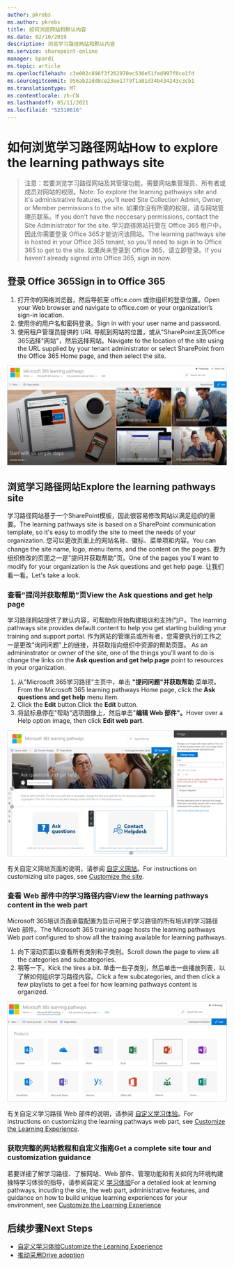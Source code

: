 ```yaml
---
author: pkrebs
ms.author: pkrebs
title: 如何浏览网站和默认内容
ms.date: 02/10/2019
description: 浏览学习路径网站和默认内容
ms.service: sharepoint-online
manager: bpardi
ms.topic: article
ms.openlocfilehash: c3e002c896f3f262970ec536e51fed997f0ce1fd
ms.sourcegitcommit: 956ab22dd8ce23ee1779f1a01d34b434243c3cb1
ms.translationtype: MT
ms.contentlocale: zh-CN
ms.lasthandoff: 05/11/2021
ms.locfileid: "52310616"
---
```

# <a name="how-to-explore-the-learning-pathways-site"></a><span data-ttu-id="b49c7-103">如何浏览学习路径网站</span><span class="sxs-lookup"><span data-stu-id="b49c7-103">How to explore the learning pathways site</span></span>

> <span data-ttu-id="b49c7-104">注意：若要浏览学习路径网站及其管理功能，需要网站集管理员、所有者或成员对网站的权限。</span><span class="sxs-lookup"><span data-stu-id="b49c7-104">Note: To explore the learning pathways site and it's administrative features, you'll need Site Collection Admin, Owner, or Member permissions to the site.</span></span> <span data-ttu-id="b49c7-105">如果你没有所需的权限，请与网站管理员联系。</span><span class="sxs-lookup"><span data-stu-id="b49c7-105">If you don't have the neccesary permissions, contact the Site Administrator for the site.</span></span> <span data-ttu-id="b49c7-106">学习路径网站托管在 Office 365 租户中，因此你需要登录 Office 365才能访问该网站。</span><span class="sxs-lookup"><span data-stu-id="b49c7-106">The learning pathways site is hosted in your Office 365 tenant, so you'll need to sign in to Office 365 to get to the site.</span></span> <span data-ttu-id="b49c7-107">如果尚未登录到 Office 365，请立即登录。</span><span class="sxs-lookup"><span data-stu-id="b49c7-107">If you haven’t already signed into Office 365, sign in now.</span></span> 

## <a name="sign-in-to-office-365"></a><span data-ttu-id="b49c7-108">登录 Office 365</span><span class="sxs-lookup"><span data-stu-id="b49c7-108">Sign in to Office 365</span></span> 

1.  <span data-ttu-id="b49c7-109">打开你的网络浏览器，然后导航至 office.com 或你组织的登录位置。</span><span class="sxs-lookup"><span data-stu-id="b49c7-109">Open your Web browser and navigate to office.com or your organization’s sign-in location.</span></span> 
2.  <span data-ttu-id="b49c7-110">使用你的用户名和密码登录。</span><span class="sxs-lookup"><span data-stu-id="b49c7-110">Sign in with your user name and password.</span></span>
3.  <span data-ttu-id="b49c7-111">使用租户管理员提供的 URL 导航到网站的位置，或从"SharePoint主页Office 365选择"网站"，然后选择网站。</span><span class="sxs-lookup"><span data-stu-id="b49c7-111">Navigate to the location of the site using the URL supplied by your tenant administrator or select SharePoint from the Office 365 Home page, and then select the site.</span></span> 

![cg-introducing.png](media/cg-introducing.png)

## <a name="explore-the-learning-pathways-site"></a><span data-ttu-id="b49c7-113">浏览学习路径网站</span><span class="sxs-lookup"><span data-stu-id="b49c7-113">Explore the learning pathways site</span></span>

<span data-ttu-id="b49c7-114">学习路径网站基于一个SharePoint模板，因此很容易修改网站以满足组织的需要。</span><span class="sxs-lookup"><span data-stu-id="b49c7-114">The learning pathways site is based on a SharePoint communication template, so it's easy to modify the site to meet the needs of your organization.</span></span> <span data-ttu-id="b49c7-115">您可以更改页面上的网站名称、徽标、菜单项和内容。</span><span class="sxs-lookup"><span data-stu-id="b49c7-115">You can change the site name, logo, menu items, and the content on the pages.</span></span> <span data-ttu-id="b49c7-116">要为组织修改的页面之一是"提问并获取帮助"页。</span><span class="sxs-lookup"><span data-stu-id="b49c7-116">One of the pages you'll want to modify for your organization is the Ask questions and get help page.</span></span> <span data-ttu-id="b49c7-117">让我们看一看。</span><span class="sxs-lookup"><span data-stu-id="b49c7-117">Let's take a look.</span></span>

### <a name="view-the-ask-questions-and-get-help-page"></a><span data-ttu-id="b49c7-118">查看"提问并获取帮助"页</span><span class="sxs-lookup"><span data-stu-id="b49c7-118">View the Ask questions and get help page</span></span>

<span data-ttu-id="b49c7-119">学习路径网站提供了默认内容，可帮助你开始构建培训和支持门户。</span><span class="sxs-lookup"><span data-stu-id="b49c7-119">The learning pathways site provides default content to help you get starting building your training and support portal.</span></span> <span data-ttu-id="b49c7-120">作为网站的管理员或所有者，您需要执行的工作之一是更改"询问问题"上的链接，并获取指向组织中资源的帮助页面。 </span><span class="sxs-lookup"><span data-stu-id="b49c7-120">As an admininstrator or owner of the site, one of the things you’ll want to do is change the links on the **Ask question and get help page** point to resources in your organization.</span></span> 

1.  <span data-ttu-id="b49c7-121">从"Microsoft 365学习路径"主页中，单击 **"提问问题"并获取帮助** 菜单项。</span><span class="sxs-lookup"><span data-stu-id="b49c7-121">From the Microsoft 365 learning pathways Home page, click the **Ask questions and get help** menu item.</span></span>
2.  <span data-ttu-id="b49c7-122">Click the **Edit** button.</span><span class="sxs-lookup"><span data-stu-id="b49c7-122">Click the **Edit** button.</span></span>
3.  <span data-ttu-id="b49c7-123">将鼠标悬停在"帮助"选项图像上，然后单击"**编辑 Web 部件"。**</span><span class="sxs-lookup"><span data-stu-id="b49c7-123">Hover over a Help option image, then click **Edit web part**.</span></span>

![cg-edithelp.png](media/cg-edithelp.png)

<span data-ttu-id="b49c7-125">有关自定义网站页面的说明，请参阅 [自定义网站](custom_edithelp.md)。</span><span class="sxs-lookup"><span data-stu-id="b49c7-125">For instructions on customizing site pages, see [Customize the site](custom_edithelp.md).</span></span>

### <a name="view-the-learning-pathways-content-in-the-web-part"></a><span data-ttu-id="b49c7-126">查看 Web 部件中的学习路径内容</span><span class="sxs-lookup"><span data-stu-id="b49c7-126">View the learning pathways content in the web part</span></span>
<span data-ttu-id="b49c7-127">Microsoft 365培训页面承载配置为显示可用于学习路径的所有培训的学习路径 Web 部件。</span><span class="sxs-lookup"><span data-stu-id="b49c7-127">The Microsoft 365 training page hosts the learning pathways Web part configured to show all the training available for learning pathways.</span></span> 

1. <span data-ttu-id="b49c7-128">向下滚动页面以查看所有类别和子类别。</span><span class="sxs-lookup"><span data-stu-id="b49c7-128">Scroll down the page to view all the categories and subcategories.</span></span>
2. <span data-ttu-id="b49c7-129">稍等一下。</span><span class="sxs-lookup"><span data-stu-id="b49c7-129">Kick the tires a bit.</span></span> <span data-ttu-id="b49c7-130">单击一些子类别，然后单击一些播放列表，以了解如何组织学习路径内容。</span><span class="sxs-lookup"><span data-stu-id="b49c7-130">Click a few subcategories, and then click a few playlists to get a feel for how learning pathways content is organized.</span></span> 

![cg-gotoall.png](media/cg-gotoall.png)

<span data-ttu-id="b49c7-132">有关自定义学习路径 Web 部件的说明，请参阅 [自定义学习体验](custom_overview.md)。</span><span class="sxs-lookup"><span data-stu-id="b49c7-132">For instructions on customizing the learning pathways web part, see [Customize the Learning Experience](custom_overview.md).</span></span>

### <a name="get-a-complete-site-tour-and-customization-guidance"></a><span data-ttu-id="b49c7-133">获取完整的网站教程和自定义指南</span><span class="sxs-lookup"><span data-stu-id="b49c7-133">Get a complete site tour and customization guidance</span></span>
<span data-ttu-id="b49c7-134">若要详细了解学习路径、了解网站、Web 部件、管理功能和有关如何为环境构建独特学习体验的指导，请参阅自定义 [学习体验](custom_overview.md)</span><span class="sxs-lookup"><span data-stu-id="b49c7-134">For a detailed look at learning pathways, incuding the site, the web part, administrative features, and guidance on how to build unique learning experiences for your environment, see [Customize the Learning Experience](custom_overview.md)</span></span>

## <a name="next-steps"></a><span data-ttu-id="b49c7-135">后续步骤</span><span class="sxs-lookup"><span data-stu-id="b49c7-135">Next Steps</span></span>
- [<span data-ttu-id="b49c7-136">自定义学习体验</span><span class="sxs-lookup"><span data-stu-id="b49c7-136">Customize the Learning Experience</span></span>](custom_overview.md)
- [<span data-ttu-id="b49c7-137">推动采用</span><span class="sxs-lookup"><span data-stu-id="b49c7-137">Drive adoption</span></span>](driveadoption.md) 
